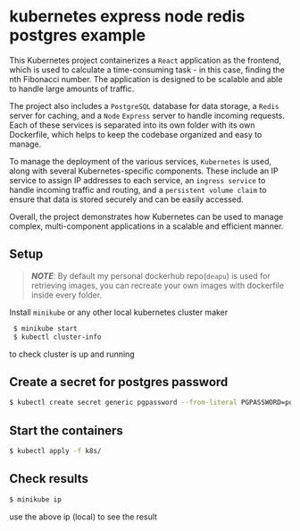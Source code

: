 # kubernetes express node redis postgres example

This Kubernetes project containerizes a `React` application as the frontend, which is used to calculate a time-consuming task - in this case, finding the nth Fibonacci number. The application is designed to be scalable and able to handle large amounts of traffic.

The project also includes a `PostgreSQL` database for data storage, a `Redis` server for caching, and a `Node` `Express` server to handle incoming requests. Each of these services is separated into its own folder with its own Dockerfile, which helps to keep the codebase organized and easy to manage.

To manage the deployment of the various services, `Kubernetes` is used, along with several Kubernetes-specific components. These include an IP service to assign IP addresses to each service, an `ingress service` to handle incoming traffic and routing, and a `persistent volume claim` to ensure that data is stored securely and can be easily accessed.

Overall, the project demonstrates how Kubernetes can be used to manage complex, multi-component applications in a scalable and efficient manner.

## Setup
> _**NOTE**_:
  By default my personal dockerhub repo(`deapu`) is used for retrieving images, you can recreate your own images with dockerfile inside every folder.

Install ```minikube``` or any other local kubernetes cluster maker

```bash
 $ minikube start
 $ kubectl cluster-info
 ```
 to check cluster is up and running

## Create a secret for postgres password
 ```bash
 $ kubectl create secret generic pgpassword --from-literal PGPASSWORD=postgres_password
 ```
 
 ## Start the containers
```bash
$ kubectl apply -f k8s/
```
 
 ## Check results
 ```bash
 $ minikube ip
 ```
 use the above ip (local) to see the result
 

